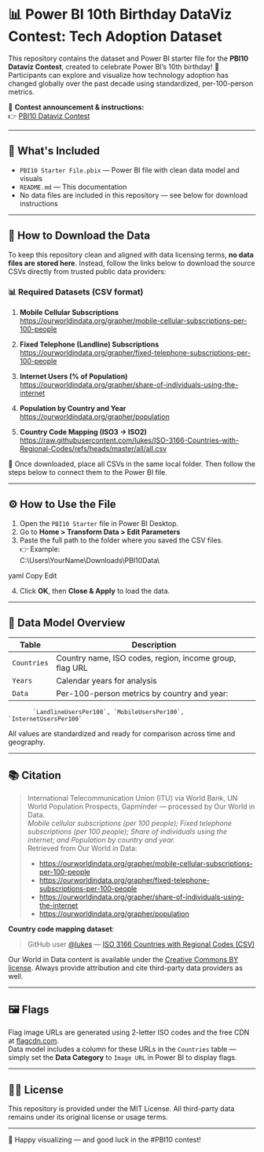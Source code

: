 # 📊 Power BI 10th Birthday DataViz Contest: Tech Adoption Dataset

This repository contains the dataset and Power BI starter file for the **PBI10 Dataviz Contest**, created to celebrate Power BI’s 10th birthday! 🥳  
Participants can explore and visualize how technology adoption has changed globally over the past decade using standardized, per-100-person metrics.

🔗 **Contest announcement & instructions:**  
👉 [PBI10 Dataviz Contest](https://community.fabric.microsoft.com/t5/Power-BI-Community-Blog/Coming-soon-PBI10-Dataviz-Contest/ba-p/4738013)

---

## 📁 What's Included

- `PBI10 Starter File.pbix` — Power BI file with clean data model and visuals
- `README.md` — This documentation
- No data files are included in this repository — see below for download instructions

---

## 🔽 How to Download the Data

To keep this repository clean and aligned with data licensing terms, **no data files are stored here**. Instead, follow the links below to download the source CSVs directly from trusted public data providers:

### 📊 Required Datasets (CSV format)

1. **Mobile Cellular Subscriptions**  
   https://ourworldindata.org/grapher/mobile-cellular-subscriptions-per-100-people

2. **Fixed Telephone (Landline) Subscriptions**  
   https://ourworldindata.org/grapher/fixed-telephone-subscriptions-per-100-people

3. **Internet Users (% of Population)**  
   https://ourworldindata.org/grapher/share-of-individuals-using-the-internet

4. **Population by Country and Year**  
   https://ourworldindata.org/grapher/population

5. **Country Code Mapping (ISO3 → ISO2)**  
   https://raw.githubusercontent.com/lukes/ISO-3166-Countries-with-Regional-Codes/refs/heads/master/all/all.csv

📁 Once downloaded, place all CSVs in the same local folder. Then follow the steps below to connect them to the Power BI file.

---

## ⚙️ How to Use the File

1. Open the `PBI10 Starter` file in Power BI Desktop.
2. Go to **Home > Transform Data > Edit Parameters**
3. Paste the full path to the folder where you saved the CSV files.  
   👉 Example:  
C:\Users\YourName\Downloads\PBI10Data\

yaml
Copy
Edit

4. Click **OK**, then **Close & Apply** to load the data.

---

## 🧠 Data Model Overview

| Table      | Description                                      |
|------------|--------------------------------------------------|
| `Countries`| Country name, ISO codes, region, income group, flag URL |
| `Years`    | Calendar years for analysis                     |
| `Data`     | Per-100-person metrics by country and year:
           `LandlineUsersPer100`, `MobileUsersPer100`, `InternetUsersPer100`

All values are standardized and ready for comparison across time and geography.

---

## 📚 Citation

> International Telecommunication Union (ITU) via World Bank, UN World Population Prospects, Gapminder — processed by Our World in Data.  
> *Mobile cellular subscriptions (per 100 people); Fixed telephone subscriptions (per 100 people); Share of individuals using the internet; and Population by country and year.*  
> Retrieved from Our World in Data:  
> - https://ourworldindata.org/grapher/mobile-cellular-subscriptions-per-100-people  
> - https://ourworldindata.org/grapher/fixed-telephone-subscriptions-per-100-people  
> - https://ourworldindata.org/grapher/share-of-individuals-using-the-internet  
> - https://ourworldindata.org/grapher/population

**Country code mapping dataset**:  
> GitHub user [@lukes](https://github.com/lukes) — [ISO 3166 Countries with Regional Codes (CSV)](https://github.com/lukes/ISO-3166-Countries-with-Regional-Codes)

Our World in Data content is available under the [Creative Commons BY license](https://ourworldindata.org/about#how-do-i-cite-your-work). Always provide attribution and cite third-party data providers as well.

---

## 🖼️ Flags

Flag image URLs are generated using 2-letter ISO codes and the free CDN at [flagcdn.com](https://flagcdn.com).  
Data model includes a column for these URLs in the `Countries` table — simply set the **Data Category** to `Image URL` in Power BI to display flags.

---

## 🧑‍💻 License

This repository is provided under the MIT License. All third-party data remains under its original license or usage terms.

---

🎉 Happy visualizing — and good luck in the #PBI10 contest!
